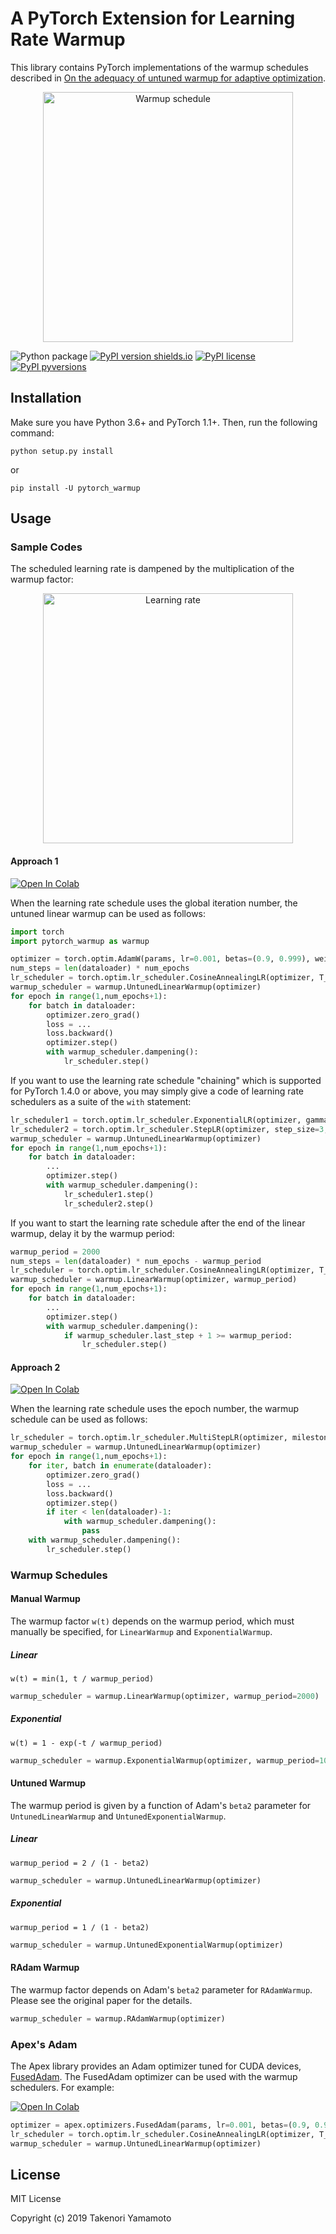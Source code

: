 # A PyTorch Extension for Learning Rate Warmup

This library contains PyTorch implementations of the warmup schedules described in [On the adequacy of untuned warmup for adaptive optimization](https://arxiv.org/abs/1910.04209).

<p align="center"><img src="https://github.com/Tony-Y/pytorch_warmup/raw/master/examples/plots/figs/warmup_schedule.png" alt="Warmup schedule" width="400"/></p>

![Python package](https://github.com/Tony-Y/pytorch_warmup/workflows/Python%20package/badge.svg)
[![PyPI version shields.io](https://img.shields.io/pypi/v/pytorch-warmup.svg)](https://pypi.python.org/pypi/pytorch-warmup/)
[![PyPI license](https://img.shields.io/pypi/l/pytorch-warmup.svg)](https://pypi.python.org/pypi/pytorch-warmup/)
[![PyPI pyversions](https://img.shields.io/pypi/pyversions/pytorch-warmup.svg)](https://pypi.python.org/pypi/pytorch-warmup/)

## Installation

Make sure you have Python 3.6+ and PyTorch 1.1+. Then, run the following command:

```
python setup.py install
```

or

```
pip install -U pytorch_warmup
```

## Usage

### Sample Codes

The scheduled learning rate is dampened by the multiplication of the warmup factor:

<p align="center"><img src="https://github.com/Tony-Y/pytorch_warmup/raw/master/examples/emnist/figs/learning_rate.png" alt="Learning rate" width="400"/></p>

#### Approach 1
[![Open In Colab](https://colab.research.google.com/assets/colab-badge.svg)](https://colab.research.google.com/github/Tony-Y/colab-notebooks/blob/master/PyTorch_Warmup_Approach1_chaining.ipynb)

When the learning rate schedule uses the global iteration number, the untuned linear warmup can be used as follows:

```python
import torch
import pytorch_warmup as warmup

optimizer = torch.optim.AdamW(params, lr=0.001, betas=(0.9, 0.999), weight_decay=0.01)
num_steps = len(dataloader) * num_epochs
lr_scheduler = torch.optim.lr_scheduler.CosineAnnealingLR(optimizer, T_max=num_steps)
warmup_scheduler = warmup.UntunedLinearWarmup(optimizer)
for epoch in range(1,num_epochs+1):
    for batch in dataloader:
        optimizer.zero_grad()
        loss = ...
        loss.backward()
        optimizer.step()
        with warmup_scheduler.dampening():
            lr_scheduler.step()
```

If you want to use the learning rate schedule "chaining" which is supported for PyTorch 1.4.0 or above, you may simply give a code of learning rate schedulers as a suite of the `with` statement:
```python
lr_scheduler1 = torch.optim.lr_scheduler.ExponentialLR(optimizer, gamma=0.9)
lr_scheduler2 = torch.optim.lr_scheduler.StepLR(optimizer, step_size=3, gamma=0.1)
warmup_scheduler = warmup.UntunedLinearWarmup(optimizer)
for epoch in range(1,num_epochs+1):
    for batch in dataloader:
        ...
        optimizer.step()
        with warmup_scheduler.dampening():
            lr_scheduler1.step()
            lr_scheduler2.step()
```

If you want to start the learning rate schedule after the end of the linear warmup, delay it by the warmup period:
```python
warmup_period = 2000
num_steps = len(dataloader) * num_epochs - warmup_period
lr_scheduler = torch.optim.lr_scheduler.CosineAnnealingLR(optimizer, T_max=num_steps)
warmup_scheduler = warmup.LinearWarmup(optimizer, warmup_period)
for epoch in range(1,num_epochs+1):
    for batch in dataloader:
        ...
        optimizer.step()
        with warmup_scheduler.dampening():
            if warmup_scheduler.last_step + 1 >= warmup_period:
                lr_scheduler.step()
```

#### Approach 2
[![Open In Colab](https://colab.research.google.com/assets/colab-badge.svg)](https://colab.research.google.com/github/Tony-Y/colab-notebooks/blob/master/PyTorch_Warmup_Approach2_chaining.ipynb)

When the learning rate schedule uses the epoch number, the warmup schedule can be used as follows:

```python
lr_scheduler = torch.optim.lr_scheduler.MultiStepLR(optimizer, milestones=[num_epochs//3], gamma=0.1)
warmup_scheduler = warmup.UntunedLinearWarmup(optimizer)
for epoch in range(1,num_epochs+1):
    for iter, batch in enumerate(dataloader):
        optimizer.zero_grad()
        loss = ...
        loss.backward()
        optimizer.step()
        if iter < len(dataloader)-1:
            with warmup_scheduler.dampening():
                pass
    with warmup_scheduler.dampening():
        lr_scheduler.step()
```

### Warmup Schedules

#### Manual Warmup

The warmup factor `w(t)` depends on the warmup period, which must manually be specified, for `LinearWarmup` and `ExponentialWarmup`.

##### Linear

`w(t) = min(1, t / warmup_period)`

```python
warmup_scheduler = warmup.LinearWarmup(optimizer, warmup_period=2000)
```

##### Exponential

`w(t) = 1 - exp(-t / warmup_period)`

```python
warmup_scheduler = warmup.ExponentialWarmup(optimizer, warmup_period=1000)
```

#### Untuned Warmup

The warmup period is given by a function of Adam's `beta2` parameter for `UntunedLinearWarmup` and `UntunedExponentialWarmup`.

##### Linear

`warmup_period = 2 / (1 - beta2)`

```python
warmup_scheduler = warmup.UntunedLinearWarmup(optimizer)
```

##### Exponential

`warmup_period = 1 / (1 - beta2)`

```python
warmup_scheduler = warmup.UntunedExponentialWarmup(optimizer)
```

#### RAdam Warmup

The warmup factor depends on Adam's `beta2` parameter for `RAdamWarmup`. Please see the original paper for the details.

```python
warmup_scheduler = warmup.RAdamWarmup(optimizer)
```

### Apex's Adam

The Apex library provides an Adam optimizer tuned for CUDA devices, [FusedAdam](https://nvidia.github.io/apex/optimizers.html#apex.optimizers.FusedAdam). The FusedAdam optimizer can be used with the warmup schedulers. For example:

[![Open In Colab](https://colab.research.google.com/assets/colab-badge.svg)](https://colab.research.google.com/github/Tony-Y/colab-notebooks/blob/master/PyTorch_Warmup_FusedAdam.ipynb)

```python
optimizer = apex.optimizers.FusedAdam(params, lr=0.001, betas=(0.9, 0.999), weight_decay=0.01)
lr_scheduler = torch.optim.lr_scheduler.CosineAnnealingLR(optimizer, T_max=num_steps)
warmup_scheduler = warmup.UntunedLinearWarmup(optimizer)
```


## License

MIT License

Copyright (c) 2019 Takenori Yamamoto
